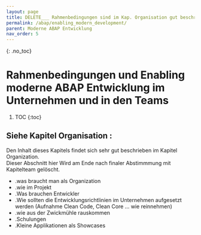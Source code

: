 ```yaml
---
layout: page
title: DELETE___ Rahmenbedingungen sind im Kap. Organisation gut beschrieben .... kommt raus hier
permalink: /abap/enabling_modern_development/
parent: Moderne ABAP Entwicklung
nav_order: 5
---
```



{: .no_toc}
# Rahmenbedingungen und Enabling moderne ABAP Entwicklung im  Unternehmen und in den Teams
1. TOC
{:toc}


## Siehe Kapitel Organisation : 

Den Inhalt dieses Kapitels findet sich sehr gut beschrieben im Kapitel Organization.  
Dieser Abschnitt hier Wird am Ende nach finaler Abstimmmung mit Kapitelteam gelöscht.


- .was braucht man als Organization
- .wie im Projekt 
- .Was brauchen Entwickler
- .Wie sollten die Entwicklungsrichtlinien im Unternehmen aufgesetzt werden (Aufnahme Clean Code, Clean Core ... wie reinnehmen) 
- .wie aus der Zwickmühle rauskommen
- .Schulungen
- .Kleine Applikationen als Showcases
